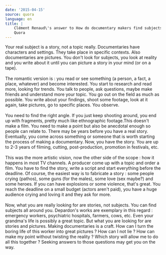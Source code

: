 ```yaml
---
date: '2015-04-15'
source: quora
language: en
title: |
    Clément Renaud\'s answer to How do documentary makers find subjects? -
    Quora
---
```


Your real subject is a story, not a topic really. Documentaries have
characters and settings. They take place in specific contexts. Also
documentaries are pictures. You don\'t look for subjects, you look at
reality and you write about it until you can picture a story in your
mind (or on a tape).\
\
The romantic version is : you read or see something (a person, a fact, a
place, whatever) and become interested. You start to research and read
more, looking for trends. You talk to people, ask questions, maybe make
friends and understand more your topic. You go out on the field as much
as possible. You write about your findings, shoot some footage, look at
it again, take pictures, go to specific places. You observe.\
\
You need to find the right angle. If you just keep shooting around, you
end up with fragments, pretty much like ethnographic footage.This
doesn\'t make a film. You need to make a point but also be anecdotal
enough so people can relate to. There may be years before you have a
real story. Eventually, you come across something or someone that is
worth starting the process of making a documentary. Now, you have the
story. You are up to 2-3 years of filming, cutting, post-production,
promotion in festivals, etc.\
\
This was the more artistic vision, now the other side of the scope : how
it happens in most TV channels. A producer come up with a topic and
order a film. You have to find the story, write a script and start
everything before the deadline. Of course, the easiest way is to
fabricate a story : some people crying (pathos), some guns (for the
males), some love (sex maybe?) and some heroes. If you can have
explosions or some violence, that\'s great. You reach the deadline on a
small budget (actors aren\'t paid), you have a huge audience crying and
loving it and they ask for more.\
\
Now, what you are really looking for are stories, not subjects. You can
find subjects all around you. Depardon\'s works are exemplary in this
regard : emergency workers, psychiatric hospitals, farmers, cows, etc.
Even your grandma\'s life is possibly a great topic. But what you are
looking for are stories and pictures. Making documentaries is a craft.
How can I turn the boring life of this worker into great pictures ? How
can I not lie ? How can make my point without twisting the reality ?
Which story will allow me to do all this together ? Seeking answers to
those questions may get you on the way.
